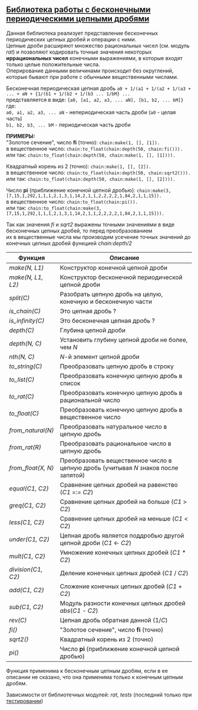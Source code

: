 ## [Библиотека работы с бесконечными периодическими цепными дробями](../libs/chain.erl)
Данная библиотека реализует представление бесконечных периодических цепных дробей и операции с ними.  
Цепные дроби расширяют множество рациональных чисел (см. модуль *rat*) и позволяют кодировать точные значения некоторых  
**иррациональных чисел** конечными выражениями, в которые входят только целые положительные числа.  
Оперирование данными величинами происходит без округлений, которые бывают при работе с обычными вещественными числами.  

Бесконечная периодическая цепная дробь ```a0 + 1/(a1 + 1/(a2 + 1/(a3 + ... + aN + {1/(b1 + 1/(b2 + 1/(b3 ... 1/bM} ...```  
представляется в виде: ```{a0, [a1, a2, a3, ... aN], [b1, b2, ... bM]}```  
где:  
```a0, a1, a2, a3, ... aN``` - непериодическая часть дроби (```a0``` - целая часть)  
```b1, b2, b3, ... bM``` - периодическая часть дроби  

**ПРИМЕРЫ:**  
"Золотое сечение", число **fi** (точно): ```chain:make(1, [], [1]).```  
в вещественное число: ```chain:to_float(chain:depth(50, chain:fi())).```  
или так: ```chain:to_float(chain:depth(50, chain:make(1, [], [1]))).```  

Квадратный корень из 2 (точно): ```chain:make(1, [], [2]).```  
в вещественное число: ```chain:to_float(chain:depth(50, chain:sqrt2())).```  
или так: ```chain:to_float(chain:depth(50, chain:make(1, [], [2]))).```  

Число **pi** (приближение конечной цепной дробью): ```chain:make(3, [7,15,1,292,1,1,1,2,1,3,1,14,2,1,1,2,2,2,2,1,84,2,1,1,15]).```  
в вещественное число: ```chain:to_float(chain:pi()).```  
или так: ```chain:to_float(chain:make(3, [7,15,1,292,1,1,1,2,1,3,1,14,2,1,1,2,2,2,2,1,84,2,1,1,15])).```  

Так как значения *fi* и *sqrt2* выражены точными значениями в виде бесконечных цепных дробей, то перед преобразованием  
их в вещественные числа мы производим усечение точных значений до конечных цепных дробей функцией *chain:depth/2*  

|Функция|Описание|  
|-----------------|-----------------------------------------------------------|  
|*make(N, L1)*| Конструктор конечной цепной дроби|  
|*make(N, L1, L2)*| Конструктор бесконечной периодической цепной дроби|  
|*split(C)*| Разобрать цепную дробь на целую, конечную и бесконечную части|  
|*is_chain(C)*| Это цепная дробь ?|  
|*is_infinity(C)*| Это бесконечная цепная дробь ?|  
|*depth(C)*| Глубина цепной дроби|  
|*depth(N, C)*| Установить глубину цепной дроби не более, чем *N*|  
|*nth(N, C)*| *N*-й элемент цепной дроби|  
|*to_string(C)*| Преобразовать цепную дробь в строку|  
|*to_list(C)*| Преобразовать конечную цепную дробь в список|  
|*to_rat(C)*| Преобразовать конечную цепную дробь в рациональной число|  
|*to_float(C)*| Преобразовать конечную цепную дробь в вещественное число|  
|*from_natural(N)*| Преобразовать натуральное число в цепную дробь|  
|*from_rat(R)*| Преобразовать рациональное число в цепную дробь|  
|*from_float(X, N)*| Преобразовать вещественное число в цепную дробь (учитывая *N* знаков после запятой)|  
|*equal(C1, C2)*| Сравнение цепных дробей на равенство (*C1* =:= *C2*)|  
|*greq(C1, C2)*| Сравнение цепных дробей на больше (*C1* > *C2*)|  
|*less(C1, C2)*| Сравнение цепных дробей на меньше (*C1* < *C2*)|  
|*under(C1, C2)*| Цепная дробь является поддробью другой цепной дроби (*C1* <- *C2*)|  
|*mult(C1, C2)*| Умножение конечных цепных дробей (*C1* * *C2*)|  
|*division(C1, C2)*| Деление конечных цепных дробей (*C1* / *C2*)|  
|*add(C1, C2)*| Сложение конечных цепных дробей (*C1* + *C2*)|  
|*sub(C1, C2)*| Модуль разности конечных цепных дробей *abs*(*C1* - *C2*)|  
|*rev(C)*| Цепная дробь обратная данной (1/*C*)|  
|*fi()*| "Золотое сечение", число **fi** (точно)|  
|*sqrt2()*| Квадратный корень из 2 (точно)|  
|*pi()*| Число **pi** (приближение конечной цепной дробью)|  

Функция применима к бесконечным цепным дробям, если в ее описании не сказано, что она применима только к конечным цепным дробям.  
 
Зависимости от библиотечных модулей: *rat*, *tests* (последний только при [тестировании](../libs/tests/chain_tests.erl))
